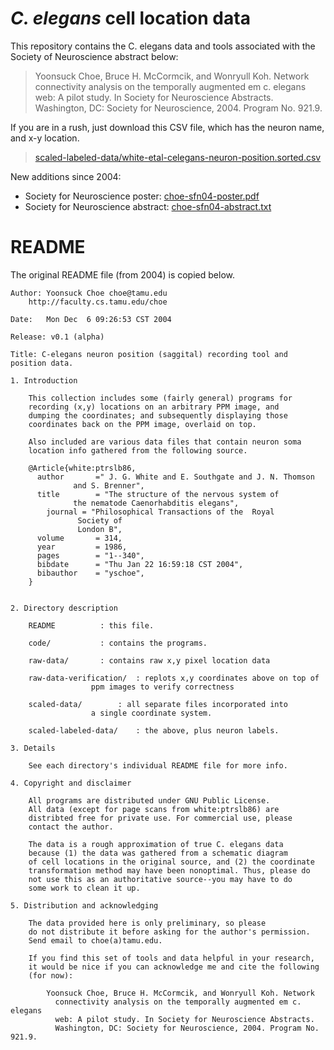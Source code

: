 # *C. elegans* cell location data

This repository contains the C. elegans data and tools associated with the Society of Neuroscience abstract below:

> Yoonsuck Choe, Bruce H. McCormcik, and Wonryull Koh. Network connectivity analysis on the temporally augmented em c. elegans web: A pilot study. In Society for Neuroscience Abstracts.  Washington, DC: Society for Neuroscience, 2004. Program No. 921.9.

If you are in a rush, just download this CSV file, which has the neuron name, and x-y location.

> [scaled-labeled-data/white-etal-celegans-neuron-position.sorted.csv](scaled-labeled-data/white-etal-celegans-neuron-position.sorted.csv)

New additions since 2004:

* Society for Neuroscience poster: [choe-sfn04-poster.pdf](choe-sfn04-poster.pdf)
* Society for Neuroscience abstract: [choe-sfn04-abstract.txt](choe-sfn04-abstract.txt)

# README 

The original README file (from 2004) is copied below.

```
Author: Yoonsuck Choe choe@tamu.edu
	http://faculty.cs.tamu.edu/choe

Date:   Mon Dec  6 09:26:53 CST 2004

Release: v0.1 (alpha)

Title: C-elegans neuron position (saggital) recording tool and position data.

1. Introduction

	This collection includes some (fairly general) programs for 
	recording (x,y) locations on an arbitrary PPM image, and
	dumping the coordinates; and subsequently displaying those
	coordinates back on the PPM image, overlaid on top.

	Also included are various data files that contain neuron soma
	location info gathered from the following source.

	@Article{white:ptrslb86,
	  author       =" J. G. White and E. Southgate and J. N. Thomson 
			  and S. Brenner",
	  title        = "The structure of the nervous system of 
			  the nematode Caenorhabditis elegans",
		journal = "Philosophical Transactions of the  Royal 
			   Society of
			   London B",
	  volume       = 314,
	  year         = 1986,
	  pages        = "1--340",
	  bibdate      = "Thu Jan 22 16:59:18 CST 2004",
	  bibauthor    = "yschoe",
	}
	

2. Directory description

	README			: this file.

	code/			: contains the programs.

	raw-data/		: contains raw x,y pixel location data

	raw-data-verification/  : replots x,y coordinates above on top of
				  ppm images to verify correctness

	scaled-data/		: all separate files incorporated into
				  a single coordinate system.

	scaled-labeled-data/	: the above, plus neuron labels.

3. Details

	See each directory's individual README file for more info.

4. Copyright and disclaimer

	All programs are distributed under GNU Public License.
	All data (except for page scans from white:ptrslb86) are
	distribted free for private use. For commercial use, please
	contact the author.

	The data is a rough approximation of true C. elegans data
	because (1) the data was gathered from a schematic diagram
	of cell locations in the original source, and (2) the coordinate
	transformation method may have been nonoptimal. Thus, please do
	not use this as an authoritative source--you may have to do
	some work to clean it up.

5. Distribution and acknowledging

	The data provided here is only preliminary, so please
	do not distribute it before asking for the author's permission.
	Send email to choe(a)tamu.edu.

	If you find this set of tools and data helpful in your research,
	it would be nice if you can acknowledge me and cite the following
	(for now):

        Yoonsuck Choe, Bruce H. McCormcik, and Wonryull Koh. Network
          connectivity analysis on the temporally augmented em c. elegans
          web: A pilot study. In Society for Neuroscience Abstracts.
          Washington, DC: Society for Neuroscience, 2004. Program No. 921.9.
```
